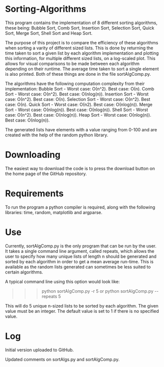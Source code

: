 # Sorting-Algorithms

This program contains the implementation of 8 different sorting algorithms, these being: Bubble Sort, Comb Sort, Insertion Sort, Selection Sort, Quick Sort, Merge Sort, Shell Sort and Heap Sort.

The purpose of this project is to compare the efficiency of these algorithms when sorting a varity of different sized lists. This is done by returning the time taken to sort a given list by each algorithm implementation and plotting this information, for multiple different sized lists, on a log-scaled plot. This allows for visual comparisons to be made between each algorithm depending on their runtime. The average time taken to sort a single element is also printed. Both of these things are done in the file sortAlgComp.py.

The algorithms have the following computation complexity from their implementation:
Bubble Sort - Worst case: О(n^2). Best case: О(n).
Comb Sort - Worst case: О(n^2). Best case: О(nlog(n)).
Insertion Sort - Worst case: О(n^2). Best case: О(n).
Selection Sort - Worst case: О(n^2). Best case: О(n).
Quick Sort - Worst case: О(n2). Best case: О(nlog(n)).
Merge Sort - Worst case: О(nlog(n)). Best case: О(nlog(n)).
Shell Sort - Worst case: О(n^2). Best case: О(nlog(n)).
Heap Sort - Worst case: О(nlog(n)). Best case: О(nlog(n)).

The generated lists have elements with a value ranging from 0-100 and are created with the help of the random python library.

# Downloading

The easiest way to download the code is to press the download button on the home page of the GitHub repository.

# Requirements

To run the program a python compiler is required, along with the following libraries: time, random, matplotlib and argparse.

# Use

Currently, sortAlgComp.py is the only program that can be run by the user. 
It takes a single command line argument, called repeats, which allows the user to specify how many unique lists of length n should be generated and sorted by each algorithm in order to get a mean average run-time. This is available as the random lists generated can sometimes be less suited to certain algorithms.

A typical command line using this option would look like:

>>> python sortAlgComp.py -r 5
or 
>>> python sortAlgComp.py --repeats 5

This will do 5 unique n-sized lists to be sorted by each algorithm. The given value must be an integer. The default value is set to 1 if there is no specified value. 

# Log

Initial version uploaded to GitHub.

Updated comments on sortAlgs.py and sortAlgComp.py.
